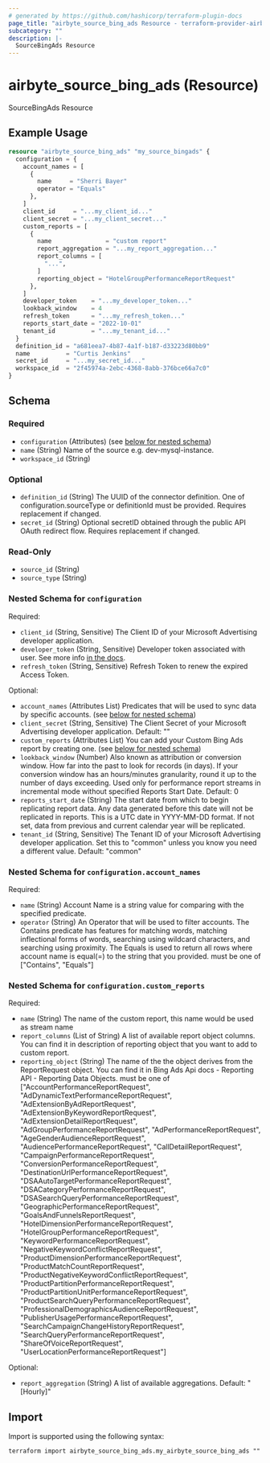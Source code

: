 ```yaml
---
# generated by https://github.com/hashicorp/terraform-plugin-docs
page_title: "airbyte_source_bing_ads Resource - terraform-provider-airbyte"
subcategory: ""
description: |-
  SourceBingAds Resource
---
```


# airbyte_source_bing_ads (Resource)

SourceBingAds Resource

## Example Usage

```terraform
resource "airbyte_source_bing_ads" "my_source_bingads" {
  configuration = {
    account_names = [
      {
        name     = "Sherri Bayer"
        operator = "Equals"
      },
    ]
    client_id     = "...my_client_id..."
    client_secret = "...my_client_secret..."
    custom_reports = [
      {
        name               = "custom report"
        report_aggregation = "...my_report_aggregation..."
        report_columns = [
          "...",
        ]
        reporting_object = "HotelGroupPerformanceReportRequest"
      },
    ]
    developer_token    = "...my_developer_token..."
    lookback_window    = 4
    refresh_token      = "...my_refresh_token..."
    reports_start_date = "2022-10-01"
    tenant_id          = "...my_tenant_id..."
  }
  definition_id = "a681eea7-4b87-4a1f-b187-d33223d80bb9"
  name          = "Curtis Jenkins"
  secret_id     = "...my_secret_id..."
  workspace_id  = "2f45974a-2ebc-4368-8abb-376bce66a7c0"
}
```

<!-- schema generated by tfplugindocs -->
## Schema

### Required

- `configuration` (Attributes) (see [below for nested schema](#nestedatt--configuration))
- `name` (String) Name of the source e.g. dev-mysql-instance.
- `workspace_id` (String)

### Optional

- `definition_id` (String) The UUID of the connector definition. One of configuration.sourceType or definitionId must be provided. Requires replacement if changed.
- `secret_id` (String) Optional secretID obtained through the public API OAuth redirect flow. Requires replacement if changed.

### Read-Only

- `source_id` (String)
- `source_type` (String)

<a id="nestedatt--configuration"></a>
### Nested Schema for `configuration`

Required:

- `client_id` (String, Sensitive) The Client ID of your Microsoft Advertising developer application.
- `developer_token` (String, Sensitive) Developer token associated with user. See more info <a href="https://docs.microsoft.com/en-us/advertising/guides/get-started?view=bingads-13#get-developer-token"> in the docs</a>.
- `refresh_token` (String, Sensitive) Refresh Token to renew the expired Access Token.

Optional:

- `account_names` (Attributes List) Predicates that will be used to sync data by specific accounts. (see [below for nested schema](#nestedatt--configuration--account_names))
- `client_secret` (String, Sensitive) The Client Secret of your Microsoft Advertising developer application. Default: ""
- `custom_reports` (Attributes List) You can add your Custom Bing Ads report by creating one. (see [below for nested schema](#nestedatt--configuration--custom_reports))
- `lookback_window` (Number) Also known as attribution or conversion window. How far into the past to look for records (in days). If your conversion window has an hours/minutes granularity, round it up to the number of days exceeding. Used only for performance report streams in incremental mode without specified Reports Start Date. Default: 0
- `reports_start_date` (String) The start date from which to begin replicating report data. Any data generated before this date will not be replicated in reports. This is a UTC date in YYYY-MM-DD format. If not set, data from previous and current calendar year will be replicated.
- `tenant_id` (String, Sensitive) The Tenant ID of your Microsoft Advertising developer application. Set this to "common" unless you know you need a different value. Default: "common"

<a id="nestedatt--configuration--account_names"></a>
### Nested Schema for `configuration.account_names`

Required:

- `name` (String) Account Name is a string value for comparing with the specified predicate.
- `operator` (String) An Operator that will be used to filter accounts. The Contains predicate has features for matching words, matching inflectional forms of words, searching using wildcard characters, and searching using proximity. The Equals is used to return all rows where account name is equal(=) to the string that you provided. must be one of ["Contains", "Equals"]


<a id="nestedatt--configuration--custom_reports"></a>
### Nested Schema for `configuration.custom_reports`

Required:

- `name` (String) The name of the custom report, this name would be used as stream name
- `report_columns` (List of String) A list of available report object columns. You can find it in description of reporting object that you want to add to custom report.
- `reporting_object` (String) The name of the the object derives from the ReportRequest object. You can find it in Bing Ads Api docs - Reporting API - Reporting Data Objects. must be one of ["AccountPerformanceReportRequest", "AdDynamicTextPerformanceReportRequest", "AdExtensionByAdReportRequest", "AdExtensionByKeywordReportRequest", "AdExtensionDetailReportRequest", "AdGroupPerformanceReportRequest", "AdPerformanceReportRequest", "AgeGenderAudienceReportRequest", "AudiencePerformanceReportRequest", "CallDetailReportRequest", "CampaignPerformanceReportRequest", "ConversionPerformanceReportRequest", "DestinationUrlPerformanceReportRequest", "DSAAutoTargetPerformanceReportRequest", "DSACategoryPerformanceReportRequest", "DSASearchQueryPerformanceReportRequest", "GeographicPerformanceReportRequest", "GoalsAndFunnelsReportRequest", "HotelDimensionPerformanceReportRequest", "HotelGroupPerformanceReportRequest", "KeywordPerformanceReportRequest", "NegativeKeywordConflictReportRequest", "ProductDimensionPerformanceReportRequest", "ProductMatchCountReportRequest", "ProductNegativeKeywordConflictReportRequest", "ProductPartitionPerformanceReportRequest", "ProductPartitionUnitPerformanceReportRequest", "ProductSearchQueryPerformanceReportRequest", "ProfessionalDemographicsAudienceReportRequest", "PublisherUsagePerformanceReportRequest", "SearchCampaignChangeHistoryReportRequest", "SearchQueryPerformanceReportRequest", "ShareOfVoiceReportRequest", "UserLocationPerformanceReportRequest"]

Optional:

- `report_aggregation` (String) A list of available aggregations. Default: "[Hourly]"

## Import

Import is supported using the following syntax:

```shell
terraform import airbyte_source_bing_ads.my_airbyte_source_bing_ads ""
```
